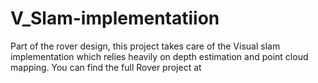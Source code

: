 # V_Slam-implementatiion
Part of the rover design, this project takes care of the Visual slam implementation which relies heavily on depth estimation and point cloud mapping. You can find the full Rover project at 
